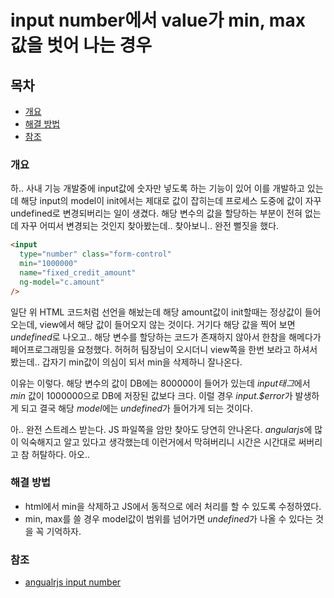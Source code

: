 # input number에서 value가 min, max 값을 벗어 나는 경우

## 목차

- [개요](#참조)
- [해결 방법](#해결-방법)
- [참조](#참조)

### 개요

하.. 사내 기능 개발중에 input값에 숫자만 넣도록 하는 기능이 있어 이를 개발하고 있는데 해당 input의 model이 init에서는 제대로 값이 잡히는데 프로세스 도중에 값이 자꾸 undefined로 변경되버리는 일이 생겼다. 해당 변수의 값을 할당하는 부분이 전혀 없는데 자꾸 어띠서 변경되는 것인지 찾아봤는데.. 찾아보니.. 완전 뻘짓을 했다.

``` html
<input
  type="number" class="form-control"
  min="1000000"
  name="fixed_credit_amount"
  ng-model="c.amount"
/>
```

일단 위 HTML 코드처럼 선언을 해놨는데 해당 amount값이 init할때는 정상값이 들어오는데, view에서 해당 값이 들어오지 않는 것이다.
거기다 해당 값을 찍어 보면 *undefined*로 나오고.. 해당 변수를 할당하는 코드가 존재하지 않아서 한참을 해메다가 페어프로그래밍을 요청했다.
허허허 팀장님이 오시더니 view쪽을 한번 보라고 하셔서 봤는데.. 갑자기 min값이 의심이 되서 min을 삭제하니 잘나온다.

이유는 이렇다. 해당 변수의 값이 DB에는 800000이 들어가 있는데 *input태그*에서 *min* 값이 1000000으로 DB에 저장된 값보다 크다. 이럴 경우 *input.$error*가 발생하게 되고 결국 해당 *model*에는 *undefined*가 들어가게 되는 것이다.

아.. 완전 스트레스 받는다. JS 파일쪽을 암만 찾아도 당연히 안나온다. *angularjs*에 많이 익숙해지고 알고 있다고 생각했는데 이런거에서 막혀버리니 시간은 시간대로 써버리고 참 허탈하다. 아오..

### 해결 방법

- html에서 min을 삭제하고 JS에서 동적으로 에러 처리를 할 수 있도록 수정하였다.
- min, max를 쓸 경우 model값이 범위를 넘어가면 *undefined*가 나올 수 있다는 것을 꼭 기억하자.

### 참조

- [angualrjs input number](https://docs.angularjs.org/api/ng/input/input%5Bnumber%5D)
